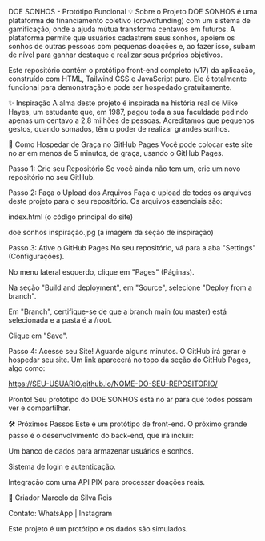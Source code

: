 DOE SONHOS - Protótipo Funcional
💡 Sobre o Projeto
DOE SONHOS é uma plataforma de financiamento coletivo (crowdfunding) com um sistema de gamificação, onde a ajuda mútua transforma centavos em futuros. A plataforma permite que usuários cadastrem seus sonhos, apoiem os sonhos de outras pessoas com pequenas doações e, ao fazer isso, subam de nível para ganhar destaque e realizar seus próprios objetivos.

Este repositório contém o protótipo front-end completo (v17) da aplicação, construído com HTML, Tailwind CSS e JavaScript puro. Ele é totalmente funcional para demonstração e pode ser hospedado gratuitamente.

✨ Inspiração
A alma deste projeto é inspirada na história real de Mike Hayes, um estudante que, em 1987, pagou toda a sua faculdade pedindo apenas um centavo a 2,8 milhões de pessoas. Acreditamos que pequenos gestos, quando somados, têm o poder de realizar grandes sonhos.

🚀 Como Hospedar de Graça no GitHub Pages
Você pode colocar este site no ar em menos de 5 minutos, de graça, usando o GitHub Pages.

Passo 1: Crie seu Repositório
Se você ainda não tem um, crie um novo repositório no seu GitHub.

Passo 2: Faça o Upload dos Arquivos
Faça o upload de todos os arquivos deste projeto para o seu repositório. Os arquivos essenciais são:

index.html (o código principal do site)

doe sonhos inspiração.jpg (a imagem da seção de inspiração)

Passo 3: Ative o GitHub Pages
No seu repositório, vá para a aba "Settings" (Configurações).

No menu lateral esquerdo, clique em "Pages" (Páginas).

Na seção "Build and deployment", em "Source", selecione "Deploy from a branch".

Em "Branch", certifique-se de que a branch main (ou master) está selecionada e a pasta é a /root.

Clique em "Save".

Passo 4: Acesse seu Site!
Aguarde alguns minutos. O GitHub irá gerar e hospedar seu site. Um link aparecerá no topo da seção do GitHub Pages, algo como:

https://SEU-USUARIO.github.io/NOME-DO-SEU-REPOSITORIO/

Pronto! Seu protótipo do DOE SONHOS está no ar para que todos possam ver e compartilhar.

🛠️ Próximos Passos
Este é um protótipo de front-end. O próximo grande passo é o desenvolvimento do back-end, que irá incluir:

Um banco de dados para armazenar usuários e sonhos.

Sistema de login e autenticação.

Integração com uma API PIX para processar doações reais.

👤 Criador
Marcelo da Silva Reis

Contato: WhatsApp | Instagram

Este projeto é um protótipo e os dados são simulados.
